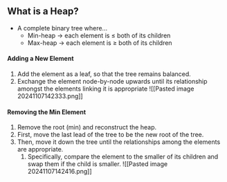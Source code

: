 ## What is a Heap?
- A complete binary tree where...
	- Min-heap -> each element is ≤ both of its children
	- Max-heap -> each element is ≥ both of its children
#### Adding a New Element
1. Add the element as a leaf, so that the tree remains balanced.
2. Exchange the element node-by-node upwards until its relationship amongst the elements linking it is appropriate
![[Pasted image 20241107142333.png]]
#### Removing the Min Element
1. Remove the root (min) and reconstruct the heap.
2. First, move the last lead of the tree to be the new root of the tree.
3. Then, move it down the tree until the relationships among the elements are appropriate.
	1. Specifically, compare the element to the smaller of its children and swap them if the child is smaller.
![[Pasted image 20241107142416.png]]







